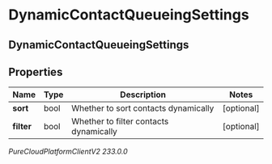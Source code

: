 # DynamicContactQueueingSettings

## DynamicContactQueueingSettings

## Properties

|Name | Type | Description | Notes|
|------------ | ------------- | ------------- | -------------|
| **sort** | bool | Whether to sort contacts dynamically | [optional] |
| **filter** | bool | Whether to filter contacts dynamically | [optional] |



_PureCloudPlatformClientV2 233.0.0_
